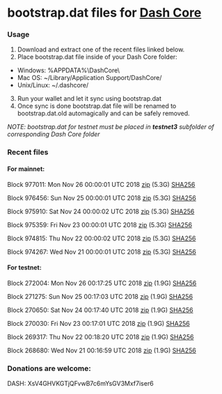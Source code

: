 # bootstrap.dat files for [Dash Core](https://www.dash.org)

### Usage

1. Download and extract one of the recent files linked below.
2. Place bootstrap.dat file inside of your Dash Core folder:
 - Windows: %APPDATA%\DashCore\
 - Mac OS: ~/Library/Application Support/DashCore/
 - Unix/Linux: ~/.dashcore/
3. Run your wallet and let it sync using bootstrap.dat
4. Once sync is done bootstrap.dat file will be renamed to bootstrap.dat.old automagically and can be safely removed.

_NOTE: bootstrap.dat for testnet must be placed in **testnet3** subfolder of corresponding Dash Core folder_

### Recent files

#### For mainnet:

Block 977011: Mon Nov 26 00:00:01 UTC 2018 [zip](https://dash-bootstrap.ams3.digitaloceanspaces.com/mainnet/2018-11-26/bootstrap.dat.zip) (5.3G) [SHA256](https://dash-bootstrap.ams3.digitaloceanspaces.com/mainnet/2018-11-26/sha256.txt)

Block 976456: Sun Nov 25 00:00:01 UTC 2018 [zip](https://dash-bootstrap.ams3.digitaloceanspaces.com/mainnet/2018-11-25/bootstrap.dat.zip) (5.3G) [SHA256](https://dash-bootstrap.ams3.digitaloceanspaces.com/mainnet/2018-11-25/sha256.txt)

Block 975910: Sat Nov 24 00:00:02 UTC 2018 [zip](https://dash-bootstrap.ams3.digitaloceanspaces.com/mainnet/2018-11-24/bootstrap.dat.zip) (5.3G) [SHA256](https://dash-bootstrap.ams3.digitaloceanspaces.com/mainnet/2018-11-24/sha256.txt)

Block 975359: Fri Nov 23 00:00:01 UTC 2018 [zip](https://dash-bootstrap.ams3.digitaloceanspaces.com/mainnet/2018-11-23/bootstrap.dat.zip) (5.3G) [SHA256](https://dash-bootstrap.ams3.digitaloceanspaces.com/mainnet/2018-11-23/sha256.txt)

Block 974815: Thu Nov 22 00:00:02 UTC 2018 [zip](https://dash-bootstrap.ams3.digitaloceanspaces.com/mainnet/2018-11-22/bootstrap.dat.zip) (5.3G) [SHA256](https://dash-bootstrap.ams3.digitaloceanspaces.com/mainnet/2018-11-22/sha256.txt)

Block 974267: Wed Nov 21 00:00:01 UTC 2018 [zip](https://dash-bootstrap.ams3.digitaloceanspaces.com/mainnet/2018-11-21/bootstrap.dat.zip) (5.3G) [SHA256](https://dash-bootstrap.ams3.digitaloceanspaces.com/mainnet/2018-11-21/sha256.txt)


#### For testnet:

Block 272004: Mon Nov 26 00:17:25 UTC 2018 [zip](https://dash-bootstrap.ams3.digitaloceanspaces.com/testnet/2018-11-26/bootstrap.dat.zip) (1.9G) [SHA256](https://dash-bootstrap.ams3.digitaloceanspaces.com/testnet/2018-11-26/sha256.txt)

Block 271275: Sun Nov 25 00:17:03 UTC 2018 [zip](https://dash-bootstrap.ams3.digitaloceanspaces.com/testnet/2018-11-25/bootstrap.dat.zip) (1.9G) [SHA256](https://dash-bootstrap.ams3.digitaloceanspaces.com/testnet/2018-11-25/sha256.txt)

Block 270650: Sat Nov 24 00:17:40 UTC 2018 [zip](https://dash-bootstrap.ams3.digitaloceanspaces.com/testnet/2018-11-24/bootstrap.dat.zip) (1.9G) [SHA256](https://dash-bootstrap.ams3.digitaloceanspaces.com/testnet/2018-11-24/sha256.txt)

Block 270030: Fri Nov 23 00:17:01 UTC 2018 [zip](https://dash-bootstrap.ams3.digitaloceanspaces.com/testnet/2018-11-23/bootstrap.dat.zip) (1.9G) [SHA256](https://dash-bootstrap.ams3.digitaloceanspaces.com/testnet/2018-11-23/sha256.txt)

Block 269317: Thu Nov 22 00:18:20 UTC 2018 [zip](https://dash-bootstrap.ams3.digitaloceanspaces.com/testnet/2018-11-22/bootstrap.dat.zip) (1.9G) [SHA256](https://dash-bootstrap.ams3.digitaloceanspaces.com/testnet/2018-11-22/sha256.txt)

Block 268680: Wed Nov 21 00:16:59 UTC 2018 [zip](https://dash-bootstrap.ams3.digitaloceanspaces.com/testnet/2018-11-21/bootstrap.dat.zip) (1.9G) [SHA256](https://dash-bootstrap.ams3.digitaloceanspaces.com/testnet/2018-11-21/sha256.txt)


### Donations are welcome:

DASH: XsV4GHVKGTjQFvwB7c6mYsGV3Mxf7iser6
